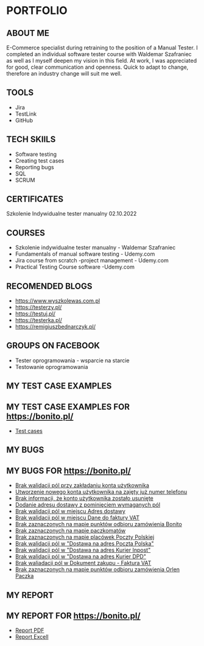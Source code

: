 # PORTFOLIO
## ABOUT ME
E-Commerce specialist during retraining to the position of a Manual Tester. I completed an individual software tester course with Waldemar Szafraniec as well as I myself deepen my vision in this field. At work, I was appreciated for good, clear communication and openness. Quick to adapt to change, therefore an industry change will suit me well.
## TOOLS
* Jira
* TestLink
* GitHub
## TECH SKIILS
* Software testing
* Creating test cases
* Reporting bugs
* SQL
* SCRUM
## CERTIFICATES
Szkolenie Indywidualne tester manualny 02.10.2022 
## COURSES
* Szkolenie indywidualne tester manualny - Waldemar Szafraniec
* Fundamentals of manual software testing - Udemy.com
* Jira course from scratch -project management - Udemy.com
* Practical Testing Course software -Udemy.com 
## RECOMENDED BLOGS
* https://www.wyszkolewas.com.pl
* https://testerzy.pl/
* https://testuj.pl/
* https://testerka.pl/
* https://remigiuszbednarczyk.pl/
## GROUPS ON FACEBOOK
* Tester oprogramowania - wsparcie na starcie
* Testowanie oprogramowania
## MY TEST CASE EXAMPLES
## MY TEST CASE EXAMPLES FOR https://bonito.pl/
* [Test cases](https://drive.google.com/file/d/1n4DjJt5JzG57iqm7ZcTOuj1TmW_5n0lw/view?usp=sharing)
## MY BUGS
## MY BUGS FOR https://bonito.pl/
* [Brak walidacji pól przy zakładaniu konta użytkownika](https://drive.google.com/drive/folders/1eHnECvR5dUQaYLBnx0uMnihRIK0lVLXO?usp=sharing)
* [Utworzenie nowego konta użytkownika na zajęty już numer telefonu](https://drive.google.com/drive/folders/1ePsD4pPs-r927PybLpoQOfchseUvDjyS?usp=sharing)
* [Brak informacji, że konto użytkownika zostało usunięte](https://drive.google.com/drive/folders/1eUvchCFcqdeRr-kOzQXd_f9B2mqnIEJ-?usp=sharing)
* [Dodanie adresu dostawy z pominięciem wymaganych pól](https://drive.google.com/drive/folders/1eZ3vDWw5Mz-Fd6iN95Yn4d0KGtIhXEQx?usp=sharing)
* [Brak walidacji pól w miejscu Adres dostawy](https://drive.google.com/drive/folders/1eYAgxCIvmygw8qo_0Z_YF1QKPcupMWnc?usp=sharing)
* [Brak walidacji pól w miejscu Dane do faktury VAT](https://drive.google.com/drive/folders/1edPgoMqz6eZiUKYDbusjJhXQ1EBcylTF?usp=sharing)
* [Brak zaznaczonych na mapie punktów odbioru zamówienia Bonito](https://drive.google.com/drive/folders/1efroQuXLmQ67uiz72L7EpcIx9N9c6Q-U?usp=sharing)
* [Brak zaznaczonych na mapie paczkomatów](https://drive.google.com/drive/folders/1exTx2uNa8n5CXLjMUnC49HcL913k_AGt?usp=sharing)
* [Brak zaznaczonych na mapie placówek Poczty Polskiej](https://drive.google.com/drive/folders/1f6OT1lRyBdoBJXBYMUlRsz3EMfUcJbVK?usp=sharing)
* [Brak walidacji pól w "Dostawa na adres Poczta Polska"](https://drive.google.com/drive/folders/1fBTU5Pll9mRjTwmLiDUDjU6GvHsBWBRN?usp=sharing)
* [Brak walidacji pól w "Dostawa na adres Kurier Inpost"](https://drive.google.com/drive/folders/1fEPJRkt3untcBEne_WKjwq1DCE0XIL-R?usp=sharing)
* [Brak walidacji pól w "Dostawa na adres Kurier DPD"](https://drive.google.com/drive/folders/1fZKqE1S9tUKFLn8BlIdo1azGprO2PZ9X?usp=sharing)
* [Brak waliadacji pól w Dokument zakupu - Faktura VAT](https://drive.google.com/drive/folders/1fkx-i4ktltc3rSIQnMFjPBj1OKXspMO9?usp=sharing)
* [Brak zaznaczonych na mapie punktów odbioru zamówienia Orlen Paczka](https://drive.google.com/drive/folders/1g0-rhG8bCOx5YYhvDNSb8lrhlorE0z_A?usp=sharing)
## MY REPORT
## MY REPORT FOR https://bonito.pl/
* [Report PDF](https://drive.google.com/file/d/1oQ0mXJDl5jm0NDqx-0hLTUstRjHqiYsQ/view?usp=sharing)
* [Report Excell](https://docs.google.com/spreadsheets/d/1mxC2n0_UaIM5rBov9TEtYRxcmoUtgyfo/edit?usp=sharing&ouid=111753475631570619550&rtpof=true&sd=true)


